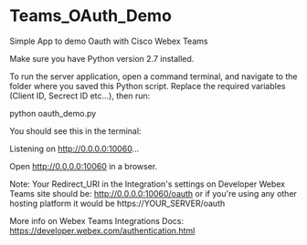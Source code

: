 # Teams_OAuth_Demo
Simple App to demo Oauth with Cisco Webex Teams

Make sure you have Python version 2.7 installed.

To run the server application, open a command terminal, and navigate to the folder where you saved this Python script. Replace the required variables (Client ID, Secrect ID etc...), then run:

python oauth_demo.py

You should see this in the terminal:

Listening on http://0.0.0.0:10060...

Open http://0.0.0.0:10060 in a browser.

Note: Your Redirect_URI in the Integration's settings on Developer Webex Teams site should be: http://0.0.0.0:10060/oauth or if you're using any other hosting platform it would be https://YOUR_SERVER/oauth

More info on Webex Teams Integrations Docs: https://developer.webex.com/authentication.html
